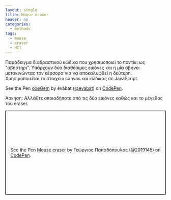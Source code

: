```yaml
---
layout: single
title: Mouse eraser
header: no
categories:
  - methods
tags:
  - mouse
  - eraser
  - HCI
---
```


Παράδειγμα διαδραστικού κώδικα που χρησιμοποιεί το ποντίκι ως "σβηστήρι". Υπάρχουν δύο διαθέσιμες εικόνες και η μία σβήνει μετακινώντας τον κέρσορα για να αποκαλυφθεί η δεύτερη. Χρησιμοποιείται το στοιχείο canvas και κώδικας σε JavaScript.

<p data-height="350" data-theme-id="0" data-slug-hash="ooeGem" data-default-tab="result" data-user="evabat" class='codepen'>See the Pen <a href='https://codepen.io/evabat/pen/ooeGem'>ooeGem</a> by evabat (<a href='https://codepen.io/evabat'>@evabat</a>) on <a href='https://codepen.io'>CodePen</a>.</p>
<script async src="//assets.codepen.io/assets/embed/ei.js"></script>

Άσκηση: Αλλάξτε οποιαδήποτε από τις δύο εικόνες καθώς και το μέγεθος του eraser.



<p class="codepen" data-height="265" data-theme-id="light" data-default-tab="js,result" data-user="2019145" data-slug-hash="gOwMBYJ" style="height: 265px; box-sizing: border-box; display: flex; align-items: center; justify-content: center; border: 2px solid; margin: 1em 0; padding: 1em;" data-pen-title="Mouse eraser">
  <span>See the Pen <a href="https://codepen.io/2019145/pen/gOwMBYJ">
  Mouse eraser</a> by Γεώργιος Παπαδόπουλος (<a href="https://codepen.io/2019145">@2019145</a>)
  on <a href="https://codepen.io">CodePen</a>.</span>
</p>
<script async src="https://cpwebassets.codepen.io/assets/embed/ei.js"></script>
